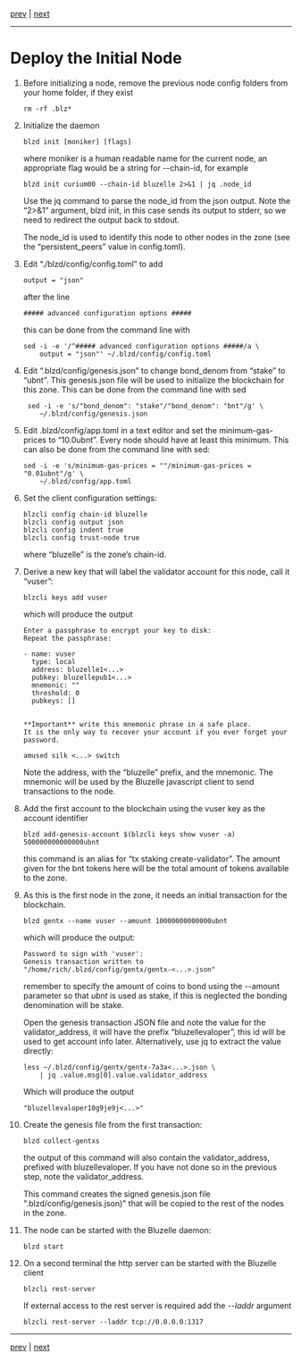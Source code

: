 [prev](./build.md) | [next](./deployaddl.md)
***

Deploy the Initial Node
=======================

1.  Before initializing a node, remove the previous node config folders from 
    your home folder, if they exist

        rm -rf .blz*
 
2.  Initialize the daemon

        blzd init [moniker] [flags]

    where moniker is a human readable name for the current node, an appropriate 
    flag would be a string for --chain-id, for example

        blzd init curium00 --chain-id bluzelle 2>&1 | jq .node_id
    
    Use the jq command to parse the node_id from the json output. Note the 
    “2>&1” argument, blzd init, in this case sends its output to stderr, so we 
    need to redirect the output back to stdout. 
    
    The node_id is used to identify this node to other nodes in the zone (see 
    the “persistent_peers” value in config.toml).

3.  Edit “./blzd/config/config.toml” to add 

        output = "json"

    after the line 

        ##### advanced configuration options #####
        
    this can be done from the command line with
    
        sed -i -e '/^##### advanced configuration options #####/a \
            output = "json"' ~/.blzd/config/config.toml

4.  Edit “.blzd/config/genesis.json” to change bond_denom from “stake” to 
    “ubnt”. This genesis.json file will be used to initialize the blockchain 
    for this zone. This can be done from the command line with sed

         sed -i -e 's/"bond_denom": "stake"/"bond_denom": "bnt"/g' \
            ~/.blzd/config/genesis.json

5.  Edit .blzd/config/app.toml in a text editor and set the minimum-gas-prices 
    to “10.0ubnt”. Every node should have at least this minimum. This can also 
    be done from the command line with sed: 

        sed -i -e 's/minimum-gas-prices = ""/minimum-gas-prices = "0.01ubnt"/g' \
            ~/.blzd/config/app.toml

6.  Set the client configuration settings:

        blzcli config chain-id bluzelle 
        blzcli config output json 
        blzcli config indent true 
        blzcli config trust-node true
        
    where “bluzelle” is the zone’s chain-id.

7.  Derive a new key that will label the validator account for this node, call 
    it “vuser”:

        blzcli keys add vuser
        
    which will produce the output 
        
        Enter a passphrase to encrypt your key to disk:
        Repeat the passphrase:
        
        - name: vuser
          type: local
          address: bluzelle1<...>
          pubkey: bluzellepub1<...>
          mnemonic: ""
          threshold: 0
          pubkeys: []
        
        
        **Important** write this mnemonic phrase in a safe place.
        It is the only way to recover your account if you ever forget your password.
        
        amused silk <...> switch

    Note the address, with the “bluzelle” prefix, and the mnemonic. The 
    mnemonic will be used by the Bluzelle javascript client to send 
    transactions to the node.

8.  Add the first account to the blockchain using the vuser key as the account 
    identifier

        blzd add-genesis-account $(blzcli keys show vuser -a) 500000000000000ubnt
        
    this command is an alias for “tx staking create-validator”. The amount 
    given for the bnt tokens here will be the total amount of tokens available 
    to the zone.

9.  As this is the first node in the zone, it needs an initial transaction for 
    the blockchain. 

        blzd gentx --name vuser --amount 10000000000000ubnt
        
    which will produce the output:
        
        Password to sign with 'vuser':
        Genesis transaction written to "/home/rich/.blzd/config/gentx/gentx-<...>.json"
        
    remember to specify the  amount of coins to bond using the --amount 
    parameter so that *ubnt* is used as stake, if this is neglected the bonding 
    denomination will be stake. 
    
    Open the genesis transaction JSON file and note the value for the 
    validator_address, it will have the prefix “bluzellevaloper”,  this id will
    be used to get account info later. Alternatively, use jq to extract the 
    value directly:
    
        less ~/.blzd/config/gentx/gentx-7a3a<...>.json \
            | jq .value.msg[0].value.validator_address
    
    Which will produce the output
    
        "bluzellevaloper10g9je9j<...>"
    
10. Create the genesis file from the first transaction:

        blzd collect-gentxs
        
    the output of this command will also contain the validator_address, 
    prefixed with bluzellevaloper. If you have not done so in the previous 
    step, note the validator_address. 
    
    This command creates the signed genesis.json file 
    ".blzd/config/genesis.json)" that will be copied to the rest of the nodes 
    in the zone.

11. The node can be started with the Bluzelle daemon:

        blzd start
        
12. On a second terminal the http server can be started with the Bluzelle 
    client

        blzcli rest-server
 
    If external access to the rest server is required add the _--laddr_ 
    argument
    
        blzcli rest-server --laddr tcp://0.0.0.0:1317
 
***
[prev](./build.md) | [next](./deployaddl.md)
